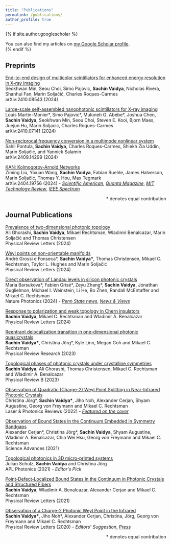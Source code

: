 ```yaml
---
title: "Publications"
permalink: /publications/
author_profile: true
---
```


{% if site.author.googlescholar %}
  <div class="wordwrap">You can also find my articles on <a href="{{site.author.googlescholar}}">my Google Scholar profile</a>.</div>
{% endif %}

## Preprints 
[End-to-end design of multicolor scintillators for enhanced energy resolution in X-ray imaging](https://arxiv.org/abs/2410.08543)\
Seokhwan Min, Seou Choi, Simo Pajovic, **Sachin Vaidya**, Nicholas Rivera, Shanhui Fan, Marin Soljačić, Charles Roques-Carmes\
arXiv:2410.08543 (2024) 

[Large-scale self-assembled nanophotonic scintillators for X-ray imaging](https://arxiv.org/abs/2410.07141)\
Louis Martin-Monier\*, Simo Pajovic\*, Muluneh G. Abebe\*, Joshua Chen, **Sachin Vaidya**, Seokhwan Min, Seou Choi, Steven E. Kooi, Bjorn Maes, Juejun Hu, Marin Soljacic, Charles Roques-Carmes\
arXiv:2410.07141 (2024)

[Non-reciprocal frequency conversion in a multimode nonlinear system](https://arxiv.org/abs/2409.14299)\
Sahil Pontula, **Sachin Vaidya**, Charles Roques-Carmes, Shiekh Zia Uddin, Marin Soljačić, and Yannick Salamin\
arXiv:2409.14299 (2024)

[KAN: Kolmogorov-Arnold Networks](https://arxiv.org/abs/2404.19756)\
Ziming Liu, Yixuan Wang, **Sachin Vaidya**, Fabian Ruehle, James Halverson, Marin Soljačić, Thomas Y. Hou, Max Tegmark\
arXiv:2404.19756 (2024) - [*Scientific American*](https://www.scientificamerican.com/article/an-alternative-to-conventional-neural-networks-could-help-reveal-what-ai-is/), [*Quanta Magazine*](https://www.quantamagazine.org/novel-architecture-makes-neural-networks-more-understandable-20240911/), [*MIT Technology Review*](https://www.technologyreview.com/2024/08/30/1103385/a-new-way-to-build-neural-networks-could-make-ai-more-understandable/), [*IEEE Spectrum*](https://spectrum.ieee.org/kan-neural-network)

<div style="text-align: right"> * denotes equal contribution </div>

## Journal Publications
[Prevalence of two-dimensional photonic topology](https://journals.aps.org/prl/abstract/10.1103/PhysRevLett.133.056602)\
Ali Ghorashi, **Sachin Vaidya**, Mikael Rechtsman, Wladimir Benalcazar, Marin Soljačić and Thomas Christensen\
Physical Review Letters (2024)

[Weyl points on non-orientable manifolds](https://journals.aps.org/prl/abstract/10.1103/PhysRevLett.132.266601)\
André Grossi e Fonseca\*, **Sachin Vaidya\***, Thomas Christensen, Mikael C. Rechtsman, Taylor L. Hughes and Marin Soljačić\
Physical Review Letters (2024)

[Direct observation of Landau levels in silicon photonic crystals](https://www.nature.com/articles/s41566-024-01425-y)\
Maria Barsukova\*, Fabien Grisé\*, Zeyu Zhang\*, **Sachin Vaidya**, Jonathan Guglielmon, Michael I. Weinstein, Li He, Bo Zhen, Randall McEntaffer and Mikael C. Rechtsman\
Nature Photonics (2024) - [*Penn State news*](https://science.psu.edu/news/Rechtsman4-2024), [*News & Views*](https://www.nature.com/articles/s41566-024-01453-8)


[Response to polarization and weak topology in Chern insulators](https://journals.aps.org/prl/abstract/10.1103/PhysRevLett.132.116602)\
**Sachin Vaidya**, Mikael C. Rechtsman and Wladimir A. Benalcazar\
Physical Review Letters (2024)

[Reentrant delocalization transition in one-dimensional photonic quasicrystals](https://journals.aps.org/prresearch/abstract/10.1103/PhysRevResearch.5.033170)\
**Sachin Vaidya\***, Christina Jörg\*, Kyle Linn, Megan Goh and Mikael C. Rechtsman\
Physical Review Research (2023)

[Topological phases of photonic crystals under crystalline symmetries](https://journals.aps.org/prb/abstract/10.1103/PhysRevB.108.085116)\
**Sachin Vaidya**, Ali Ghorashi, Thomas Christensen, Mikael C. Rechtsman and Wladimir A. Benalcazar\
Physical Review B (2023) 

[Observation of Quadratic (Charge-2) Weyl Point Splitting in Near-Infrared Photonic Crystals](https://onlinelibrary.wiley.com/doi/10.1002/lpor.202100452)\
Christina Jörg\*, **Sachin Vaidya\***, Jiho Noh, Alexander Cerjan, Shyam Augustine, Georg von Freymann and Mikael C. Rechtsman\
Laser & Photonics Reviews (2022) - [*Featured on the cover*](https://onlinelibrary.wiley.com/doi/10.1002/lpor.202270002)

[Observation of Bound States in the Continuum Embedded in Symmetry Bandgaps](https://www.science.org/doi/10.1126/sciadv.abk1117)\
Alexander Cerjan\*, Christina Jörg\*, **Sachin Vaidya**, Shyam Augustine, Wladimir A. Benalcazar, Chia Wei Hsu, Georg von Freymann and Mikael C. Rechtsman\
Science Advances (2021)

[Topological photonics in 3D micro-printed systems](https://pubs.aip.org/aip/app/article/6/8/080901/123708/Topological-photonics-in-3D-micro-printed-systems)\
Julian Schulz, **Sachin Vaidya** and Christina Jörg\
APL Photonics (2021) - *Editor's Pick*

[Point-Defect-Localized Bound States in the Continuum in Photonic Crystals and Structured Fibers](https://journals.aps.org/prl/abstract/10.1103/PhysRevLett.127.023605)\
**Sachin Vaidya**, Wladimir A. Benalcazar, Alexander Cerjan and Mikael C. Rechtsman\
Physical Review Letters (2021)

[Observation of a Charge-2 Photonic Weyl Point in the Infrared](https://journals.aps.org/prl/abstract/10.1103/PhysRevLett.125.253902)\
**Sachin Vaidya\***, Jiho Noh\*, Alexander Cerjan, Christina, Jörg, Georg von Freymann and Mikael C. Rechtsman\
Physical Review Letters (2020) - *Editors' Suggestion*, [*Press*](https://pro-physik.de/nachrichten/weyl-punkte-im-infrarotlicht)

<div style="text-align: right"> * denotes equal contribution </div>

